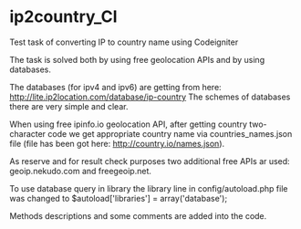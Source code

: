 # ip2country_CI
Test task of converting IP to country name using Codeigniter

The task is solved both by using free geolocation APIs and by using databases.

The databases (for ipv4 and ipv6) are getting from here: http://lite.ip2location.com/database/ip-country
The schemes of databases there are very simple and clear.

When using free ipinfo.io geolocation API, after getting country two-character code
we get appropriate country name via countries_names.json file (file has been got here: http://country.io/names.json).

As reserve and for result check purposes two additional free APIs ar used:
geoip.nekudo.com and freegeoip.net.

To use database query in library the library line in config/autoload.php file was changed to
$autoload['libraries'] = array('database');

Methods descriptions and some comments are added into the code.

